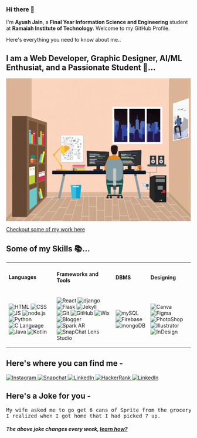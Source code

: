 ### Hi there 👋
I'm <strong>Ayush Jain</strong>, a <strong>Final Year Information Science and Engineering</strong> student at <strong>Ramaiah Institute of Technology</strong>. Welcome to my GitHub Profile.

Here's everything you need to know about me..

## I am a Web Developer, Graphic Designer, AI/ML Enthusiat, and a Passionate Student 🥸...
<p align = "center" > 
  <img align = "center" src = "https://github.com/ayushjain01/ayushjain01/blob/main/Images/Image.gif" height="77.28%" width = "100% alt = "Something is Wrong"/>
</p>

<a href = "https://ajar-bank-f79.notion.site/Ayush-Jain-fdd52741881343f18b8c62c362ef9d76" target = "blank">Checkout some of my work here</a>
## Some of my Skills 📚...
<table border="0" align = "center">
 <tr>
    <td><h4>Languages<h4></td>
    <td><h4>Frameworks and Tools<h4></td>
    <td><h4>DBMS</h4></td>
    <td><h4>Designing</h4></td>
 </tr>
 <tr>
    <td><p>
  <img src = "https://cdn-icons-png.flaticon.com/512/174/174854.png" height = "30" title = "HTML"> <nbsp>
  <img src = "https://cdn-icons-png.flaticon.com/512/732/732190.png" height = "30" title = "CSS"> <nbsp>
  <img src = "https://cdn-icons-png.flaticon.com/512/5968/5968292.png" height = "30" title = "JS"> <nbsp>
  <img src = "https://cdn.pixabay.com/photo/2015/04/23/17/41/node-js-736399_1280.png" height = "30" title = "node.js"> <nbsp>
  <img src = "https://img.icons8.com/color/344/python--v1.png" height = "30" title = "Python"> <nbsp>
  <img src="https://img.icons8.com/color/48/000000/c-programming.png" height = "30" title = "C Language"> <nbsp>
  <img src = "https://img.icons8.com/color/344/java-coffee-cup-logo--v1.png" height = "30" title = "Java"> <nbsp>
  <img src = "https://img.icons8.com/color/344/kotlin.png" height = "30" title = "Kotlin"> <nbsp>
</p></td>
    <td><p>
        <img src = "https://img.icons8.com/?size=512&id=bzf0DqjXFHIW&format=png" height = "30" title = "React"> <nbsp>
  <img src = "https://img.icons8.com/material-outlined/344/django.png" height = "30" title = "django"> <nbsp>
  <img src = "https://cdn.icon-icons.com/icons2/2389/PNG/512/flask_logo_icon_145276.png" height = "30" title = "Flask"> <nbsp>
<img src = "https://cdn.iconscout.com/icon/free/png-256/free-jekyll-283293.png" height = "30" title = "Jekyll"> <nbsp>
  <img src = "https://img.icons8.com/color/344/git.png" height = "30" title = "Git"> <nbsp>
  <img src = "https://img.icons8.com/ios-filled/344/github.png" height = "30" title = "GitHub"> <nbsp>
  <img src = "https://img.icons8.com/windows/344/wix.png" height = "30" title = "Wix"> <nbsp>
  <img src = "https://img.icons8.com/color/344/blogger.png" height = "30" title = "Blogger"> <nbsp>
  <img src = "https://res.cloudinary.com/startup-grind/image/upload/c_fill,dpr_2.0,f_auto,g_center,h_1080,q_100,w_1080/v1/gcs/platform-data-developercircles/events/SparkAR_Symbol_01_FullColor_tJyWosi.png" height = "30" title = "Spark AR"> <nbsp>
  <img src = "https://is1-ssl.mzstatic.com/image/thumb/Purple126/v4/ea/33/f9/ea33f9b9-fc7c-6d18-7086-684f3a825956/app_main_icon.png/1200x630bb.png" height = "30" title = "SnapChat Lens Studio"> <nbsp>

</p></td>
      <td><p>
  <img src = "https://img.icons8.com/color/344/mysql-logo.png" height = "30" title = "mySQL"> <nbsp>
  <img src = "https://seeklogo.com/images/F/firebase-logo-402F407EE0-seeklogo.com.png" height = "30" title = "Firebase"> <nbsp>
  <img src = "https://cdn.icon-icons.com/icons2/2415/PNG/512/mongodb_original_logo_icon_146424.png" height = "30" title = "mongoDB"> <nbsp>
  
    
</p></td>
        <td><p>
  <img src = "https://img.icons8.com/cute-clipart/344/canva-app.png" height = "30" title = "Canva"> <nbsp>
  <img src = "https://img.icons8.com/color/344/figma--v1.png" height = "30" title = "Figma"> <nbsp>
  <img src = "https://img.icons8.com/color/344/adobe-photoshop--v1.png" height = "30" title = "PhotoShop"> <nbsp>
  <img src = "https://img.icons8.com/color/344/adobe-illustrator--v1.png" height = "30" title = "Illustrator"> <nbsp>
  <img src = "https://img.icons8.com/color/344/adobe-indesign--v1.png" height = "30" title = "InDesign"> <nbsp>
  

</p></td>                                                                                           
</tr>
</table>


<!--
## Some Stats 📊...
<div align = "center">
  
<img height="180em" src="https://github-readme-stats.vercel.app/api?username=ayushjain01&show_icons=true&hide_border=true&&count_private=true&include_all_commits=true" />
  <img height="180em" src="https://github-readme-stats.vercel.app/api/top-langs/?username=ayushjain01&exclude_repo=KNN-Image-Classification&show_icons=true&hide_border=true&layout=compact&langs_count=8"/>
</div>
 -->   
<!--## I'm currently Listening to -
<div align = "center">
            
 [![spotify-github-profile](https://spotify-github-profile.vercel.app/api/view?uid=31b6jlfga3ao32e26fwyupr4qm2m&cover_image=true&theme=default&bar_color=53b14f&bar_color_cover=false)](https://github.com/kittinan/spotify-github-profile)


</div>-->
          
## Here's where you can find me -
<p>
<a href = "https://www.instagram.com/ayushjain_123/" target = "blank"><img src = "https://img.icons8.com/fluency/344/instagram-new.png" height = "30" title = "Instagram"> </a><nbsp>
<a href = "https://www.snapchat.com/add/ayushjain_0123/" target = "blank"><img src = "https://img.icons8.com/ios/344/snapchat--v1.png" height = "30" title = "Snapchat"> </a><nbsp> 
<a href = "https://www.linkedin.com/in/ayush-jain-b4540a17b/" target = "blank"><img src = "https://img.icons8.com/color/344/linkedin.png" height = "30" title = "LinkedIn"> </a><nbsp>
<a href = "https://www.hackerrank.com/ayushganna67" target = "blank"><img src = "https://upload.wikimedia.org/wikipedia/commons/4/40/HackerRank_Icon-1000px.png" height = "30" title = "HackerRank"> </a><nbsp> 
<a href = "https://stackexchange.com/users/18889034/ayush-jain?tab=accounts" target = "blank"><img src = "https://img.icons8.com/color/344/stackexchange.png" height = "30" title = "LinkedIn"> </a>
  </p>
  
## Here's a Joke for you -

<pre>My wife asked me to go get 6 cans of Sprite from the grocery store.
I realized when I got home that I had picked 7 up.
</pre></pre></pre></pre></pre></pre></pre></pre></pre></pre></pre></pre></pre></pre></pre></pre></pre></pre></pre></pre></pre></pre></pre></pre></pre></pre></pre></pre></pre></pre></pre></pre></pre></pre></pre></pre></pre></pre></pre></pre></pre></pre></pre></pre></pre></pre></pre></pre></pre>
##### The above joke changes every week, [learn how?](https://github.com/ayushjain01/Self-Updating-Readme)
<!--
**ayushjain01/ayushjain01** is a ✨ _special_ ✨ repository because its `README.md` (this file) appears on your GitHub profile.

Here are some ideas to get you started:

- 🔭 I’m currently working on ...
- 🌱 I’m currently learning ...
- 👯 I’m looking to collaborate on ...
- 🤔 I’m looking for help with ...
- 💬 Ask me about ...
- 📫 How to reach me: ...
- 😄 Pronouns: ...
- ⚡ Fun fact: ...
-->
